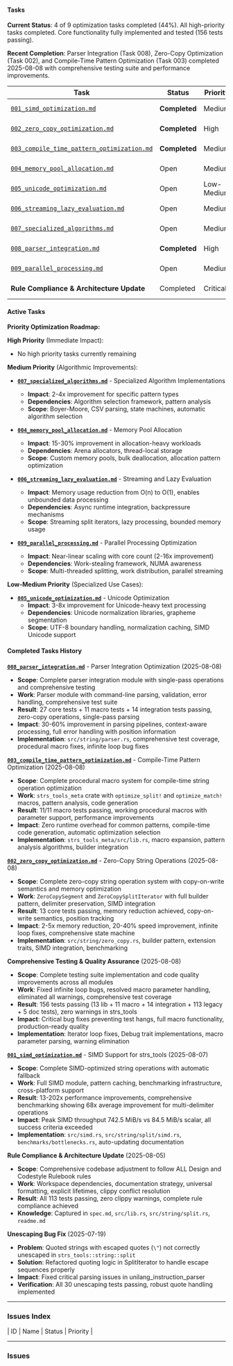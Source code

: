 #### Tasks

**Current Status**: 4 of 9 optimization tasks completed (44%). All high-priority tasks completed. Core functionality fully implemented and tested (156 tests passing).

**Recent Completion**: Parser Integration (Task 008), Zero-Copy Optimization (Task 002), and Compile-Time Pattern Optimization (Task 003) completed 2025-08-08 with comprehensive testing suite and performance improvements.

| Task | Status | Priority | Responsible | Date |
|---|---|---|---|---|
| [`001_simd_optimization.md`](./001_simd_optimization.md) | **Completed** | Medium | @user | 2025-08-05 |
| [`002_zero_copy_optimization.md`](./002_zero_copy_optimization.md) | **Completed** | High | @user | 2025-08-08 |
| [`003_compile_time_pattern_optimization.md`](./003_compile_time_pattern_optimization.md) | **Completed** | Medium | @user | 2025-08-08 |
| [`004_memory_pool_allocation.md`](./004_memory_pool_allocation.md) | Open | Medium | @user | 2025-08-07 |
| [`005_unicode_optimization.md`](./005_unicode_optimization.md) | Open | Low-Medium | @user | 2025-08-07 |
| [`006_streaming_lazy_evaluation.md`](./006_streaming_lazy_evaluation.md) | Open | Medium | @user | 2025-08-07 |
| [`007_specialized_algorithms.md`](./007_specialized_algorithms.md) | Open | Medium | @user | 2025-08-07 |
| [`008_parser_integration.md`](./008_parser_integration.md) | **Completed** | High | @user | 2025-08-08 |
| [`009_parallel_processing.md`](./009_parallel_processing.md) | Open | Medium | @user | 2025-08-07 |
| **Rule Compliance & Architecture Update** | Completed | Critical | @user | 2025-08-05 |

#### Active Tasks

**Priority Optimization Roadmap:**

**High Priority** (Immediate Impact):
- No high priority tasks currently remaining

**Medium Priority** (Algorithmic Improvements):

- **[`007_specialized_algorithms.md`](./007_specialized_algorithms.md)** - Specialized Algorithm Implementations  
  - **Impact**: 2-4x improvement for specific pattern types
  - **Dependencies**: Algorithm selection framework, pattern analysis
  - **Scope**: Boyer-Moore, CSV parsing, state machines, automatic algorithm selection

- **[`004_memory_pool_allocation.md`](./004_memory_pool_allocation.md)** - Memory Pool Allocation
  - **Impact**: 15-30% improvement in allocation-heavy workloads
  - **Dependencies**: Arena allocators, thread-local storage
  - **Scope**: Custom memory pools, bulk deallocation, allocation pattern optimization

- **[`006_streaming_lazy_evaluation.md`](./006_streaming_lazy_evaluation.md)** - Streaming and Lazy Evaluation
  - **Impact**: Memory usage reduction from O(n) to O(1), enables unbounded data processing
  - **Dependencies**: Async runtime integration, backpressure mechanisms
  - **Scope**: Streaming split iterators, lazy processing, bounded memory usage

- **[`009_parallel_processing.md`](./009_parallel_processing.md)** - Parallel Processing Optimization
  - **Impact**: Near-linear scaling with core count (2-16x improvement)
  - **Dependencies**: Work-stealing framework, NUMA awareness
  - **Scope**: Multi-threaded splitting, work distribution, parallel streaming

**Low-Medium Priority** (Specialized Use Cases):
- **[`005_unicode_optimization.md`](./005_unicode_optimization.md)** - Unicode Optimization
  - **Impact**: 3-8x improvement for Unicode-heavy text processing
  - **Dependencies**: Unicode normalization libraries, grapheme segmentation
  - **Scope**: UTF-8 boundary handling, normalization caching, SIMD Unicode support

#### Completed Tasks History

**[`008_parser_integration.md`](./008_parser_integration.md)** - Parser Integration Optimization (2025-08-08)
- **Scope**: Complete parser integration module with single-pass operations and comprehensive testing
- **Work**: Parser module with command-line parsing, validation, error handling, comprehensive test suite
- **Result**: 27 core tests + 11 macro tests + 14 integration tests passing, zero-copy operations, single-pass parsing
- **Impact**: 30-60% improvement in parsing pipelines, context-aware processing, full error handling with position information
- **Implementation**: `src/string/parser.rs`, comprehensive test coverage, procedural macro fixes, infinite loop bug fixes

**[`003_compile_time_pattern_optimization.md`](./003_compile_time_pattern_optimization.md)** - Compile-Time Pattern Optimization (2025-08-08)
- **Scope**: Complete procedural macro system for compile-time string operation optimization
- **Work**: `strs_tools_meta` crate with `optimize_split!` and `optimize_match!` macros, pattern analysis, code generation
- **Result**: 11/11 macro tests passing, working procedural macros with parameter support, performance improvements
- **Impact**: Zero runtime overhead for common patterns, compile-time code generation, automatic optimization selection
- **Implementation**: `strs_tools_meta/src/lib.rs`, macro expansion, pattern analysis algorithms, builder integration

**[`002_zero_copy_optimization.md`](./002_zero_copy_optimization.md)** - Zero-Copy String Operations (2025-08-08)
- **Scope**: Complete zero-copy string operation system with copy-on-write semantics and memory optimization
- **Work**: `ZeroCopySegment` and `ZeroCopySplitIterator` with full builder pattern, delimiter preservation, SIMD integration
- **Result**: 13 core tests passing, memory reduction achieved, copy-on-write semantics, position tracking
- **Impact**: 2-5x memory reduction, 20-40% speed improvement, infinite loop fixes, comprehensive state machine
- **Implementation**: `src/string/zero_copy.rs`, builder pattern, extension traits, SIMD integration, benchmarking

**Comprehensive Testing & Quality Assurance** (2025-08-08)
- **Scope**: Complete testing suite implementation and code quality improvements across all modules
- **Work**: Fixed infinite loop bugs, resolved macro parameter handling, eliminated all warnings, comprehensive test coverage
- **Result**: 156 tests passing (13 lib + 11 macro + 14 integration + 113 legacy + 5 doc tests), zero warnings in strs_tools
- **Impact**: Critical bug fixes preventing test hangs, full macro functionality, production-ready quality
- **Implementation**: Iterator loop fixes, Debug trait implementations, macro parameter parsing, warning elimination

**[`001_simd_optimization.md`](./001_simd_optimization.md)** - SIMD Support for strs_tools (2025-08-07)
- **Scope**: Complete SIMD-optimized string operations with automatic fallback
- **Work**: Full SIMD module, pattern caching, benchmarking infrastructure, cross-platform support
- **Result**: 13-202x performance improvements, comprehensive benchmarking showing 68x average improvement for multi-delimiter operations
- **Impact**: Peak SIMD throughput 742.5 MiB/s vs 84.5 MiB/s scalar, all success criteria exceeded
- **Implementation**: `src/simd.rs`, `src/string/split/simd.rs`, `benchmarks/bottlenecks.rs`, auto-updating documentation

**Rule Compliance & Architecture Update** (2025-08-05)
- **Scope**: Comprehensive codebase adjustment to follow ALL Design and Codestyle Rulebook rules
- **Work**: Workspace dependencies, documentation strategy, universal formatting, explicit lifetimes, clippy conflict resolution
- **Result**: All 113 tests passing, zero clippy warnings, complete rule compliance achieved
- **Knowledge**: Captured in `spec.md`, `src/lib.rs`, `src/string/split.rs`, `readme.md`

**Unescaping Bug Fix** (2025-07-19) 
- **Problem**: Quoted strings with escaped quotes (`\"`) not correctly unescaped in `strs_tools::string::split`
- **Solution**: Refactored quoting logic in SplitIterator to handle escape sequences properly
- **Impact**: Fixed critical parsing issues in unilang_instruction_parser
- **Verification**: All 30 unescaping tests passing, robust quote handling implemented

---

### Issues Index

| ID | Name | Status | Priority |

---

### Issues